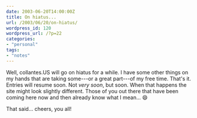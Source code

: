 ```yaml
---
date: 2003-06-20T14:00:00Z
title: On hiatus...
url: /2003/06/20/on-hiatus/
wordpress_id: 120
wordpress_url: /?p=22
categories:
- "personal"
tags:
- "notes"
---
```

Well, collantes.US will go on hiatus for a while. I have some other things on my hands that are taking some---or a great part---of my free time. That's it. Entries will resume soon. Not <em>very soon</em>, but soon. When that happens the site might look slightly different. Those of you out there that have been coming here now and then already know what I mean... :smile:

That said... cheers, you all!
